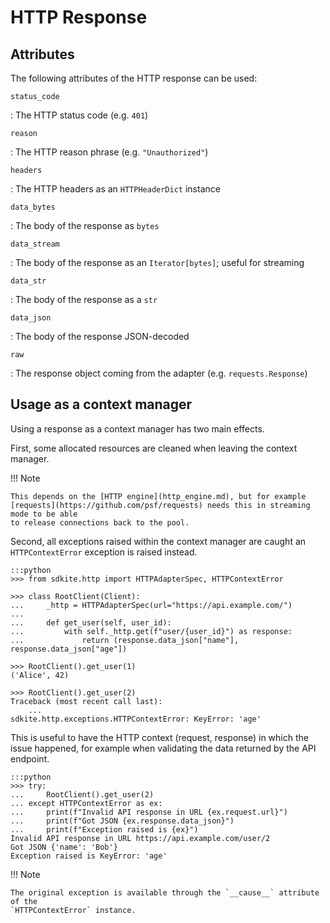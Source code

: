 # HTTP Response

## Attributes

The following attributes of the HTTP response can be used:

`status_code`

: The HTTP status code (e.g. `401`)

`reason`

: The HTTP reason phrase (e.g. `"Unauthorized"`)

`headers`

: The HTTP headers as an `HTTPHeaderDict` instance

`data_bytes`

: The body of the response as `bytes`

`data_stream`

: The body of the response as an `Iterator[bytes]`; useful for streaming

`data_str`

: The body of the response as a `str`

`data_json`

: The body of the response JSON-decoded

`raw`

: The response object coming from the adapter (e.g. `requests.Response`)

## Usage as a context manager

Using a response as a context manager has two main effects.

First, some allocated resources are cleaned when leaving the context manager.

!!! Note

    This depends on the [HTTP engine](http_engine.md), but for example
    [requests](https://github.com/psf/requests) needs this in streaming mode to be able
    to release connections back to the pool.

Second, all exceptions raised within the context manager are caught an
`HTTPContextError` exception is raised instead.

    :::python
    >>> from sdkite.http import HTTPAdapterSpec, HTTPContextError

    >>> class RootClient(Client):
    ...     _http = HTTPAdapterSpec(url="https://api.example.com/")
    ...
    ...     def get_user(self, user_id):
    ...         with self._http.get(f"user/{user_id}") as response:
    ...             return (response.data_json["name"], response.data_json["age"])

    >>> RootClient().get_user(1)
    ('Alice', 42)

    >>> RootClient().get_user(2)
    Traceback (most recent call last):
        ...
    sdkite.http.exceptions.HTTPContextError: KeyError: 'age'

This is useful to have the HTTP context (request, response) in which the issue happened,
for example when validating the data returned by the API endpoint.

    :::python
    >>> try:
    ...     RootClient().get_user(2)
    ... except HTTPContextError as ex:
    ...     print(f"Invalid API response in URL {ex.request.url}")
    ...     print(f"Got JSON {ex.response.data_json}")
    ...     print(f"Exception raised is {ex}")
    Invalid API response in URL https://api.example.com/user/2
    Got JSON {'name': 'Bob'}
    Exception raised is KeyError: 'age'

!!! Note

    The original exception is available through the `__cause__` attribute of the
    `HTTPContextError` instance.
